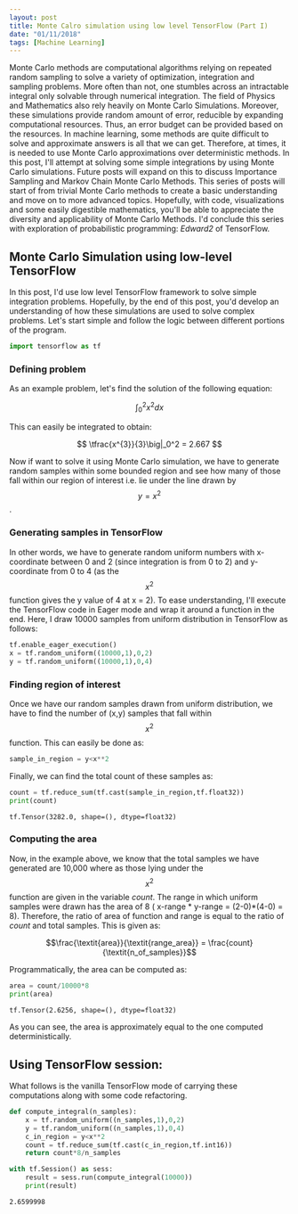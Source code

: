 ```yaml
---
layout: post
title: Monte Calro simulation using low level TensorFlow (Part I)
date: "01/11/2018"
tags: [Machine Learning]
---
```


Monte Carlo methods are computational algorithms relying on repeated random sampling to solve a variety of optimization, integration and sampling problems. More often than not, one stumbles across an intractable integral only solvable through numerical integration. The field of Physics and Mathematics also rely heavily on Monte Carlo Simulations. Moreover, these simulations provide random amount of error, reducible by expanding computational resources. Thus, an error budget can be provided based on the resources.
In machine learning, some methods are quite difficult to solve and approximate answers is all that we can get. Therefore, at times, it is needed to use Monte Carlo approximations over deterministic methods. In this post, I'll attempt at solving some simple integrations by using Monte Carlo simulations. Future posts will expand on this to discuss Importance Sampling and Markov Chain Monte Carlo Methods.
This series of posts will start of from trivial Monte Carlo methods to create a basic understanding and move on to more advanced topics. Hopefully, with code, visualizations and some easily digestible mathematics, you'll be able to appreciate the diversity and applicability of Monte Carlo Methods. I'd conclude this series with exploration of probabilistic programming:  _Edward2_ of TensorFlow. 

## Monte Carlo Simulation using low-level TensorFlow

In this post, I'd use low level TensorFlow framework to solve simple integration problems. Hopefully, by the end of this post, you'd develop an understanding of how these simulations are used to solve complex problems. Let's start simple and follow the logic between different portions of the program.


```python
import tensorflow as tf
```

### Defining problem
As an example problem, let's find the solution of the following equation:

$$ \int_{0}^{2}{x^{2}}dx $$

This can easily be integrated to obtain:

$$ \tfrac{x^{3}}{3}\big|_0^2 = 2.667 $$

Now if want to solve it using Monte Carlo simulation, we have to generate random samples within some bounded region and see how many of those fall within our region of interest i.e. lie under the line drawn by $$y= x^2$$. 

### Generating samples in TensorFlow
In other words, we have to generate random uniform numbers with x-coordinate between 0 and 2 (since integration is from 0 to 2) and y-coordinate from 0 to 4 (as the $$x^2$$ function gives the y value of 4 at x = 2). To ease understanding, I'll execute the TensorFlow code in Eager mode and wrap it around a function in the end. Here, I draw 10000 samples from uniform distribution in TensorFlow as follows:


```python
tf.enable_eager_execution()
x = tf.random_uniform((10000,1),0,2)
y = tf.random_uniform((10000,1),0,4)
```

### Finding region of interest
Once we have our random samples drawn from uniform distribution, we have to find the number of (x,y) samples that fall within $$x^2$$ function. This can easily be done as:


```python
sample_in_region = y<x**2
```

Finally, we can find the total count of these samples as:


```python
count = tf.reduce_sum(tf.cast(sample_in_region,tf.float32))
print(count)
```

    tf.Tensor(3282.0, shape=(), dtype=float32)


### Computing the area
Now, in the example above, we know that the total samples we have generated are 10,000 where as those lying under the $$x^2$$ function are given in the variable _count_. The range in which uniform samples were drawn has the area of 8 ( x-range * y-range = (2-0)*(4-0) = 8).
Therefore, the ratio of area of function and range is equal to the ratio of _count_ and total samples. This is given as:

$$\frac{\textit{area}}{\textit{range_area}} = \frac{count}{\textit{n_of_samples}}$$

Programmatically, the area can be computed as:


```python
area = count/10000*8
print(area)
```

    tf.Tensor(2.6256, shape=(), dtype=float32)


As you can see, the area is approximately equal to the one computed deterministically.

## Using TensorFlow session:

What follows is the vanilla TensorFlow mode of carrying these computations along with some code refactoring.


```python
def compute_integral(n_samples):
    x = tf.random_uniform((n_samples,1),0,2)
    y = tf.random_uniform((n_samples,1),0,4)
    c_in_region = y<x**2
    count = tf.reduce_sum(tf.cast(c_in_region,tf.int16))
    return count*8/n_samples
```


```python
with tf.Session() as sess:
    result = sess.run(compute_integral(10000))
    print(result)
```

    2.6599998

